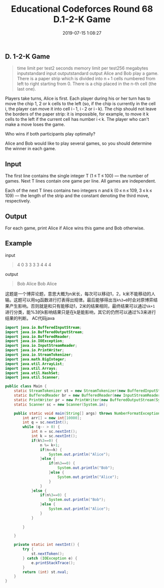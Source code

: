 ﻿---
title: 'Educational Codeforces Round 68 D.1-2-K Game'
date: 2019-07-15 1:08:27
tags: 
 - 博弈
 - Java
categories:
 - 博弈
---
## D. 1-2-K Game
>time limit per test2 seconds
memory limit per test256 megabytes
inputstandard input
outputstandard output
Alice and Bob play a game. There is a paper strip which is divided into n + 1 cells numbered from left to right starting from 0. There is a chip placed in the n-th cell (the last one).

Players take turns, Alice is first. Each player during his or her turn has to move the chip 1, 2 or k cells to the left (so, if the chip is currently in the cell i, the player can move it into cell i - 1, i - 2 or i - k). The chip should not leave the borders of the paper strip: it is impossible, for example, to move it k cells to the left if the current cell has number i < k. The player who can't make a move loses the game.

Who wins if both participants play optimally?

Alice and Bob would like to play several games, so you should determine the winner in each game.

## Input
The first line contains the single integer T (1 ≤ T ≤ 100) — the number of games. Next T lines contain one game per line. All games are independent.

Each of the next T lines contains two integers n and k (0 ≤ n ≤ 109, 3 ≤ k ≤ 109) — the length of the strip and the constant denoting the third move, respectively.

## Output
For each game, print Alice if Alice wins this game and Bob otherwise.

## Example
input
>4
0 3
3 3
3 4
4 4

output
>Bob
Alice
Bob
Alice

这题是一个博弈论题，意思大概为n米长，每次可以移动1，2，k米不能移动的人输。这题可以用sg函数进行打表得出规律。最后能够得出当`k%3=0`时会对原博弈结果产生影响。否则就是和只有能移动1，2米的结果相同，最终结果可以通过`%k+1`进行分类，能%3的k影响结果只是在k是能影响，其它的仍然可以通过%3来进行结果的判断。
AC代码java

```java
import java.io.BufferedInputStream;
import java.io.BufferedOutputStream;
import java.io.BufferedReader;
import java.io.IOException;
import java.io.InputStreamReader;
import java.io.PrintWriter;
import java.io.StreamTokenizer;
import java.math.BigInteger;
import java.util.ArrayList;
import java.util.Arrays;
import java.util.HashSet;
import java.util.Scanner;

public class Main {
	static StreamTokenizer st = new StreamTokenizer(new BufferedInputStream(System.in));
	static BufferedReader br = new BufferedReader(new InputStreamReader(System.in));
	static PrintWriter pr = new PrintWriter(new BufferedOutputStream(System.out));
	static Scanner sc = new Scanner(System.in);

	public static void main(String[] args) throws NumberFormatException, IOException {
		int arr[] = new int[10000];
		int q = sc.nextInt();
		while (q-- > 0) {
			int n = sc.nextInt();
			int k = sc.nextInt();
			if(k%3==0) {
				n %= k+1;
				if(n==k) {
					System.out.println("Alice");
				}else {
					if(n%3==0) {
						System.out.println("Bob");					
					}else {
						System.out.println("Alice");
					}
				}
			}else {
				if(n%3==0) {
					System.out.println("Bob");					
				}else {
					System.out.println("Alice");
				}
			}
			
		}

	}

	private static int nextInt() {
		try {
			st.nextToken();
		} catch (IOException e) {
			e.printStackTrace();
		}
		return (int) st.nval;
	}
}

```


